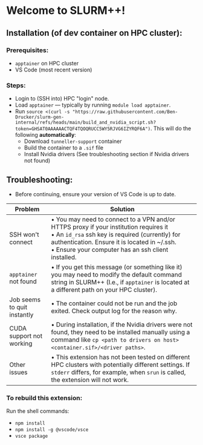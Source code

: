 # Welcome to SLURM++!

## Installation (of dev container on HPC cluster):

### Prerequisites:

- `apptainer` on HPC cluster
- VS Code (most recent version)

### Steps:
- Login to (SSH into) HPC "login" node.
- Load `apptainer` — typically by running `module load apptainer`.
- Run `source <(curl -s "https://raw.githubusercontent.com/Ben-Drucker/slurm-gen-internal/refs/heads/main/build_and_nvidia_script.sh?token=GHSAT0AAAAAACTQF4TQOQRUCC5WY5RJVG6IZYRQF6A")`. This will do the following **automatically**:
  - Download `tunneller-support` container
  - Build the container to a `.sif` file
  - Install Nvidia drivers (See troubleshooting section if Nvidia drivers not found)


## Troubleshooting:

- Before continuing, ensure your version of VS Code is up to date.

| Problem                     | Solution                                                                                                                                                                                                                                              |
| --------------------------- | ----------------------------------------------------------------------------------------------------------------------------------------------------------------------------------------------------------------------------------------------------- |
| SSH won't connect           | • You may need to connect to a VPN and/or HTTPS proxy if your institution requires it <br> • An `id_rsa` ssh key is required (currently) for authentication. Ensure it is located in ~/.ssh. <br> • Ensure your computer has an ssh client installed. |
| `apptainer` not found       | • If you get this message (or something like it) you may need to modify the default command string in SLURM++ (I.e., if `apptainer` is located at a different path on your HPC cluster).                                                              |
| Job seems to quit instantly | • The container could not be run and the job exited. Check output log for the reason why.                                                                                                                                                             |
| CUDA support not working    | • During installation, if the Nvidia drivers were not found, they need to be installed manually using a command like `cp <path to drivers on host> <container.sif>/<driver paths>`.                                                                   |
| Other issues                | • This extension has not been tested on different HPC clusters with potentially different settings. If `stderr` differs, for example, when `srun` is called, the extension will not work.                                                             |

### To rebuild this extension:
Run the shell commands:
- `npm install`
- `npm install -g @vscode/vsce`
- `vsce package`
<!-- `vsce publish`>